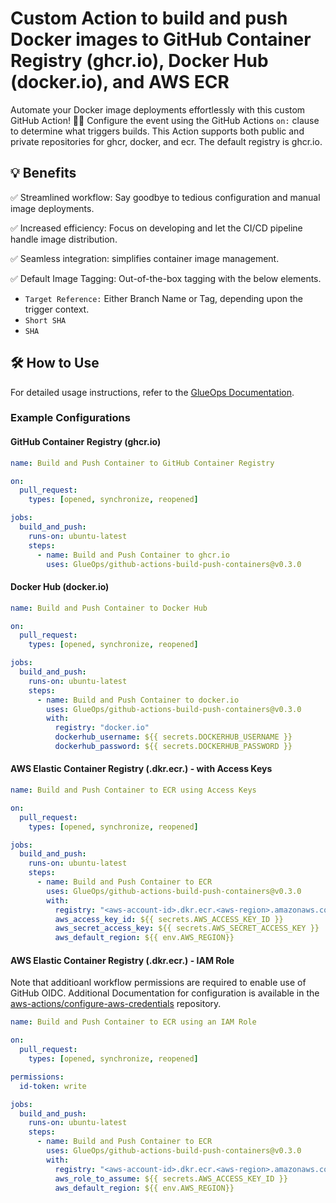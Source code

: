 # Custom Action to build and push Docker images to GitHub Container Registry (ghcr.io), Docker Hub (docker.io), and AWS ECR

Automate your Docker image deployments effortlessly with this custom GitHub Action! 🚀💪
Configure the event using the GitHub Actions `on:` clause to determine what triggers builds.
This Action supports both public and private repositories for ghcr, docker, and ecr.
The default registry is ghcr.io.

## 💡 Benefits

✅ Streamlined workflow: Say goodbye to tedious configuration and manual image deployments.

✅ Increased efficiency: Focus on developing and let the CI/CD pipeline handle image distribution.

✅ Seamless integration: simplifies container image management.

✅ Default Image Tagging: Out-of-the-box tagging with the below elements.

* `Target Reference:` Either Branch Name or Tag, depending upon the trigger context.
* `Short SHA`
* `SHA`

## 🛠️ How to Use

For detailed usage instructions, refer to the [GlueOps Documentation](https://glueops.dev/docs/deploy-applications/deploy-hello-world-to-glueops#add-ci-to-publish-a-docker-image-to-github-container-registry).

### Example Configurations

#### **GitHub Container Registry (ghcr.io)**

```yaml
name: Build and Push Container to GitHub Container Registry

on:
  pull_request:
    types: [opened, synchronize, reopened]

jobs:
  build_and_push:
    runs-on: ubuntu-latest
    steps:
      - name: Build and Push Container to ghcr.io
        uses: GlueOps/github-actions-build-push-containers@v0.3.0
```

#### **Docker Hub (docker.io)**

```yaml
name: Build and Push Container to Docker Hub

on:
  pull_request:
    types: [opened, synchronize, reopened]

jobs:
  build_and_push:
    runs-on: ubuntu-latest
    steps:
      - name: Build and Push Container to docker.io
        uses: GlueOps/github-actions-build-push-containers@v0.3.0
        with:
          registry: "docker.io"
          dockerhub_username: ${{ secrets.DOCKERHUB_USERNAME }}
          dockerhub_password: ${{ secrets.DOCKERHUB_PASSWORD }}
```

#### **AWS Elastic Container Registry (.dkr.ecr.) - with Access Keys**

```yaml
name: Build and Push Container to ECR using Access Keys

on:
  pull_request:
    types: [opened, synchronize, reopened]

jobs:
  build_and_push:
    runs-on: ubuntu-latest
    steps:
      - name: Build and Push Container to ECR
        uses: GlueOps/github-actions-build-push-containers@v0.3.0
        with:
          registry: "<aws-account-id>.dkr.ecr.<aws-region>.amazonaws.com"
          aws_access_key_id: ${{ secrets.AWS_ACCESS_KEY_ID }}
          aws_secret_access_key: ${{ secrets.AWS_SECRET_ACCESS_KEY }}
          aws_default_region: ${{ env.AWS_REGION}}
```

#### **AWS Elastic Container Registry (.dkr.ecr.) - IAM Role**

Note that additioanl workflow permissions are required to enable use of GitHub OIDC.  Additional Documentation for configuration is available in the [aws-actions/configure-aws-credentials](https://github.com/aws-actions/configure-aws-credentials#oidc) repository.

```yaml
name: Build and Push Container to ECR using an IAM Role

on:
  pull_request:
    types: [opened, synchronize, reopened]

permissions:
  id-token: write

jobs:
  build_and_push:
    runs-on: ubuntu-latest
    steps:
      - name: Build and Push Container to ECR
        uses: GlueOps/github-actions-build-push-containers@v0.3.0
        with:
          registry: "<aws-account-id>.dkr.ecr.<aws-region>.amazonaws.com"
          aws_role_to_assume: ${{ secrets.AWS_ACCESS_KEY_ID }}
          aws_default_region: ${{ env.AWS_REGION}}
```
